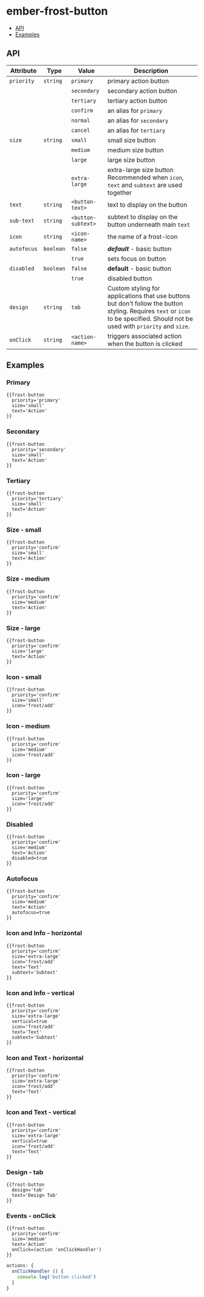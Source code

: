 # ember-frost-button <br />

 * [API](#api)
 * [Examples](#examples)

## API

| Attribute   | Type | Value | Description |
| ----------- | ---- | ----- | ----------- |
| `priority` | `string` | `primary` | primary action button |
|  |  | `secondary` | secondary action button |
|  |  | `tertiary` | tertiary action button |
|  |  | `confirm` | an alias for `primary` |
|  |  | `normal` | an alias for `secondary` |
|  |  | `cancel` | an alias for `tertiary` |
| `size` | `string` | `small` | small size button |
|  |  | `medium` | medium size button |
|  |  | `large` | large size button |
|  |  | `extra-large` | extra-large size button <br />  Recommended when `icon`, `text` and `subtext` are used together |
| `text` | `string` | `<button-text>` | text to display on the button |
| `sub-text` | `string` | `<button-subtext>` | subtext to display on the button underneath main `text` |
| `icon` | `string` | `<icon-name>` | the name of a frost-icon |
| `autofocus` | `boolean` | `false` | ***default*** - basic button |
| |  | `true` | sets focus on button |
| `disabled` | `boolean` | `false` | **default** - basic button |
|  |  | `true` | disabled button |
| `design` | `string` | `tab` | Custom styling for applications that use buttons but don't follow the button styling. Requires `text` or `icon` to be specified. Should not be used with `priority` and `size`. |
| `onClick` |`string` | `<action-name>` | triggers associated action when the button is clicked |


## Examples

### Primary

```
{{frost-button
  priority='primary'
  size='small'
  text='Action'
}}
```
### Secondary

```
{{frost-button
  priority='secondary'
  size='small'
  text='Action'
}}
```
### Tertiary

```
{{frost-button
  priority='tertiary'
  size='small'
  text='Action'
}}
```

### Size - small

```
{{frost-button
  priority='confirm'
  size='small'
  text='Action'
}}
```

### Size - medium

```
{{frost-button
  priority='confirm'
  size='medium'
  text='Action'
}}
```

### Size - large

```
{{frost-button
  priority='confirm'
  size='large'
  text='Action'
}}
```


### Icon - small

```
{{frost-button
  priority='confirm'
  size='small'
  icon='frost/add'
}}
```

### Icon - medium

```
{{frost-button
  priority='confirm'
  size='medium'
  icon='frost/add'
}}
```

### Icon - large

```
{{frost-button
  priority='confirm'
  size='large'
  icon='frost/add'
}}
```

### Disabled

```
{{frost-button
  priority='confirm'
  size='medium'
  text='Action'
  disabled=true
}}
```

### Autofocus

```
{{frost-button
  priority='confirm'
  size='medium'
  text='Action'
  autofocus=true
}}
```

### Icon and Info - horizontal

```
{{frost-button
  priority='confirm'
  size='extra-large'
  icon='frost/add'
  text='Text'
  subtext='Subtext'
}}
```

### Icon and Info - vertical

```
{{frost-button
  priority='confirm'
  size='extra-large'
  vertical=true
  icon='frost/add'
  text='Text'
  subtext='Subtext'
}}
```

### Icon and Text - horizontal

```
{{frost-button
  priority='confirm'
  size='extra-large'
  icon='frost/add'
  text='Text'
}}
```

### Icon and Text - vertical

```
{{frost-button
  priority='confirm'
  size='extra-large'
  vertical=true
  icon='frost/add'
  text='Text'
}}
```

### Design - tab

```
{{frost-button
  design='tab'
  text='Design Tab'
}}
```


### Events - onClick

```
{{frost-button
  priority='confirm'
  size='medium'
  text='Action'
  onClick=(action 'onClickHandler')
}}
```

```javascript
actions: {
  onClickHandler () {
    console.log('button clicked')
  }
}
```
